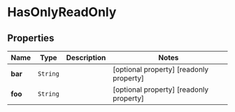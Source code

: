 

# HasOnlyReadOnly


## Properties

Name | Type | Description | Notes
------------ | ------------- | ------------- | -------------
**bar** | `String` |  |  [optional property] [readonly property]
**foo** | `String` |  |  [optional property] [readonly property]






